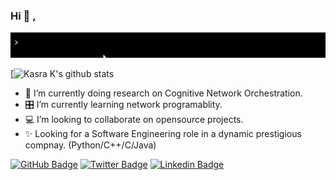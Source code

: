 ### Hi 👋 , 
![gif](https://github.com/seekasra/seekasra/blob/main/GitHub-Greeting.gif)

[![Kasra K's github stats](https://github-readme-stats.vercel.app/api?username=seekasra&show_icons=true&theme=tokyonight&include_all_commits=true&count_private=true&hide=issues,contribs)

<!--
**seekasra/seekasra** is a ✨ _special_ ✨ repository because its `README.md` (this file) appears on your GitHub profile.
-->
- 🔭 I’m currently doing research on Cognitive Network Orchestration.
- 🎛 I’m currently learning network programablity.
- 💻 I’m looking to collaborate on opensource projects.
- ✨ Looking for a Software Engineering role in a dynamic prestigious compnay. (Python/C++/C/Java)


[![GitHub Badge](https://img.shields.io/badge/-@seekasra-%23181717?style=flat&logo=github)](https://github.com/seekasra)
[![Twitter Badge](https://img.shields.io/badge/-@seekasra-1ca0f1?style=flat&labelColor=1ca0f1&logo=twitter&logoColor=white&link=https://twitter.com/seekasra)](https://twitter.com/suren_at) [![Linkedin Badge](https://img.shields.io/badge/-Kasra%20Kassai-blue?style=flat&logo=Linkedin&logoColor=white&link=https://www.linkedin.com/in/kasrakassai/)](https://www.linkedin.com/in/kasrakassai/)
